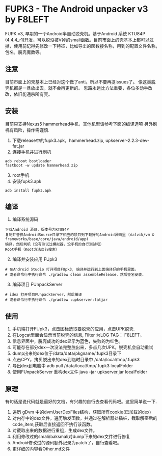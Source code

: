 # FUPK3 - The Android unpacker v3 by F8LEFT
FUPK v3, 早期的一个Android半自动脱壳机。基于Android 系统 KTU84P (4.4.4_r1)开发，可以脱没被V掉的smali函数。目前市面上的壳基本上都可以过掉，使用前记得先修改一下特征，比如导出的函数接名称，用到的配置文件名称，包名，脱壳魔数等。
## 注意
目前市面上的壳基本上已经对这个做了anti。所以不要再提issues了。
像这类脱壳机都是一旦放出去，就不会再更新的。
思路永远比方法重要，各位多动手改改，依旧能通杀所有壳。
## 安装
目前只支持Nexus5 hammerhead手机，其他机型请参考下面的编译选项
另外刷机有风险，操作需谨慎.
1. 下载release中的fupk3.apk，hammerhead.zip, upkserver-2.2.3-dev-fat.jar
2. 连接手机并进行刷机
```
adb reboot bootloader
fastboot -w update hammerhead.zip
```
3. root手机
4. 安装fupk3.apk
```
adb install fupk3.apk
```
## 编译
1. 编译系统源码
```
下载Android 源码，版本号为KTU84P
复制并替换AndroidSource目录下相应的项目到下载好的Android源码里 (dalvik/vm & frameworks/base/core/java/android/app)
编译，然后刷机（没有测试过模拟器，没手机的自行测试吧）
Root手机（Root方法自行搜索）
``` 
2. 编译并安装应用 FUpk3
```
# 在Android Studio 打开项目FUpk3, 编译并运行到上面编译好的手机里面。
# 或者命令行中执行命令 ./gradlew clean assembleRelease，然后签名安装.
```
3. 编译项目 FUnpackServer
```
# idea 打开项目FUnpackServer，然后编译
# 或者命令行中执行命令 ./gradlew :upkserver:fatjar
```
## 使用
1. 手机端打开FUpk3，点击图标选取要脱壳的应用，点击UPK脱壳.
2. 在Logcat里面会显示当前脱壳的信息, Filter 为LOG TAG： F8LEFT。
3. 信息界面中，脱壳成功的dex显示为蓝色，失败的为红色。
3. 可能存在部分dex一次没法完整脱出来，多点几次UPK。脱壳机会自动重试
4. dump出来的dex位于/data/data/pkgname/.fupk3目录下
5. 点击CPY，拷贝脱出来的dex到临时目录中 /data/local/tmp/.fupk3
6. 导出dex到电脑中 adb pull /data/local/tmp/.fupk3 localFolder
7. 使用FUnpackServer 重构dex文件 java -jar upkserver.jar localFolder

## 原理
有句话是说代码就是最好的文档，有兴趣的自行去查看代码吧。这里简单说一下.
1. 遍历 gDvm 中的dvmUserDexFiles结构，获取所有cookie(已加载的dex)
2. 对内存中的dex文件，遍历触发函数，并通过在解析器处插桩，截取解密后的code_item,获取后直接返回不执行该函数。
3. 对截取出来的数据进行重组，生成dex文件。
4. 利用修改过的smali/baksmali对dump下来的dex文件进行修复
5. Android修改过的源码额外记录为patch了，自行查看吧。
6. 更详细的内容看Other.md文件


